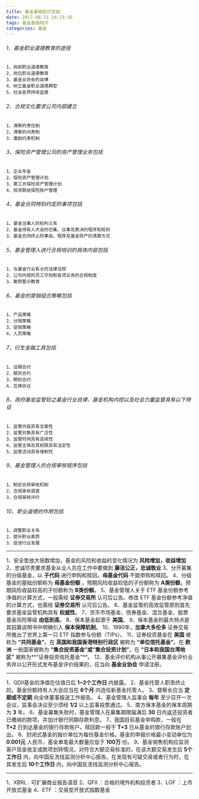 ```yaml
---
title: 基金基础知识总结
date: 2017-08-31 14:23:36
tags: 基金基础知识
categories: 基金
---
```

###### 1、基金职业道德教育的途径

	1、岗前职业道德教育
    2、岗位职业道德教育
    3、基金业协会的自律
    4、树立基金职业道德典型
    5、社会各界持续监督
    
<!-- more -->
###### 2、合规文化要求公司内部建立

	1、清晰的责任制
    2、清晰的问责制
    3、激励约束机制
    
###### 3、保险资产管理公司的资产管理业务包括

	1、企业年金
    2、保险资产管理计划
    3、第三方保险资产管理计划
    4、投资联结保险账户管理
    
###### 4、基金合同特别约定的事项包括

	1、基金当事人的权利义务
    2、基金持有人大会的召集、议事及表决的程序和规则
    3、基金合同终止的事由、程序及基金财产的清算方式
    
###### 5、基金管理人进行合规培训的具体内容包括

	1、与基金行业有关的法律法规
    2、公司内部的员工守则和各项业务的合规制度
    3、案例警示教育
    

###### 6、基金的营销组合策略包括

	1、产品策略
    2、分销策略
    3、促销策略
    4、人员策略
    
###### 7、衍生金融工具包括

	1、远期合约
    2、期货合约
    3、期权合约
    4、互换协议
    
###### 8、政府基金监管较之基金行业自律、基金机构内控以及社会力量监督具有以下特征

	1、监管内容具有全面性
    2、监管对象具有广泛性
    3、监管时间具有连续性
    4、监管主体及其权限具有法定性
    5、监管活动具有强制性
    
###### 9、基金管理人的合规审核程序包括

	1、制定合规审核机制
    2、合规审核调查
    3、合规审核评价
    
###### 10、职业道德的作用包括

	1、调整职业关系
    2、提升职业素质
    3、促进行业发展
    
----------------

1、安全垫放大倍数增加，基金的风险和收益的变化情况为 **风险增加，收益增加**
2、忠诚尽责要求基金从业人员在工作中要做到 **廉洁公正，忠诚敬业**
3、分开募集的分级基金，以 **子代码** 进行申购和赎回。**母基金代码** 不能申购和赎回。
4、分级基金的基础份额称为 **母基金份额** ，预期风险收益较低的子份额称为 **A类份额**，预期风险收益较高的子份额称为 **B类份额**。
5、基金管理人关于 ETF 基金份额参考净值的计算方式，一般需经 **证券交易所** 认可后公告。修改 ETF 基金份额参考净值的计算方式，也需经 **证券交易所** 认可后公告。
6、基金监管的高效监管原则首先要求基金监管机构具有 **权威性**。
7、货币市场基金、债券基金、混合基金、股票基金风险等级 **由低到高**。
8、保本基金起源于 **美国**。
9、保本基金的最大特点是其招募说明书中明确引入 **保本保障机制**。
10、1990年，**加拿大多伦多** 证券交易所推出了世界上第一只 ETF 指数参与份额（TIPs）。
11、证券投资基金在 **美国** 被称为 **“共同基金”**。在 **英国和我国香港特别行政区** 被称为 **“单位信托基金”**。在 **欧洲** 一些国家被称为 **“集合投资基金”或“集合投资计划”**。在 **“日本和我国台湾地区”** 被称为**“证券投资信托基金”**。
12、基金评价机构从事公开募集基金评价业务并以公开形式发布基金评价结果的，应当向 **基金业协会** 申请注册。


----------------

1、QDII基金的净值在估值日后 **1~2个工作日** 内披露。
2、基金托管人职责终止的，基金份额持有人大会应当在 **6个月** 内选任新基金托管人。
3、督察长应当 **定期或不定期** 向全体董事报送工作报告。
4、基金管理人监事会 **每年** 至少召开一次会议，监事会决议至少须经 **1/2** 以上监事投票通过。
5、南方保本基金的保本周期为 **3** 年。
6、基金募集失败时，基金管理人在募集期限届满后 **30** 日内返还投资者已缴纳的款项，并加计银行同期存款利息。
7、我国目前基金申购款，一般在 **T+2** 日到达基金的银行存款账户。赎回款一般于 **T+3** 日从基金的银行存款账户划出。
8、封闭式基金的报价单位为每份基金价格。基金的申报价格最小变动单位为 **0.001元** 人民币，基金单笔最大数量应低于 **100万** 份。
9、基金销售机构应监测客户现金收支或款项划转情况，对符合大额交易标准的，在该大额交易发生后 **5个工作日** 内，向中国反洗钱监测分析中心报告。在发现有可疑交易或者行为时，在其发生后 **10个工作日** 内，向中国反洗钱监测分析中心报告。


----------------

1、XBRL : 可扩展商业报告语音
2、QFII ：合格的境外机构投资者
3、LOF ：上市开放式基金
4、ETF ：交易型开放式指数基金